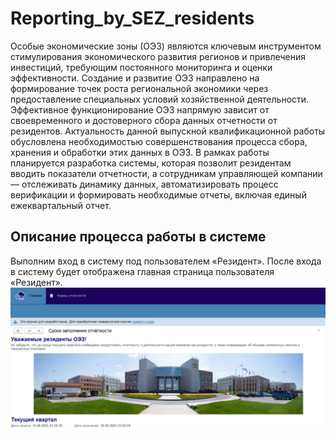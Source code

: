 # Reporting_by_SEZ_residents
Особые экономические зоны (ОЭЗ) являются ключевым инструментом стимулирования экономического развития регионов и привлечения инвестиций, требующим постоянного мониторинга и оценки эффективности. Создание и развитие ОЭЗ направлено на формирование точек роста региональной экономики через предоставление специальных условий хозяйственной деятельности. Эффективное функционирование ОЭЗ напрямую зависит от своевременного и достоверного сбора данных отчетности от резидентов. Актуальность данной выпускной квалификационной работы обусловлена необходимостью совершенствования процесса сбора, хранения и обработки этих данных в ОЭЗ.
В рамках работы планируется разработка системы, которая позволит резидентам вводить показатели отчетности, а сотрудникам управляющей компании — отслеживать динамику данных, автоматизировать процесс верификации и формировать необходимые отчеты, включая единый ежеквартальный отчет.

## Описание процесса работы в системе 
Выполним вход в систему под пользователем «Резидент». После входа в систему будет отображена главная страница пользователя «Резидент».
![Главная](/главная.png "Главная страница")
